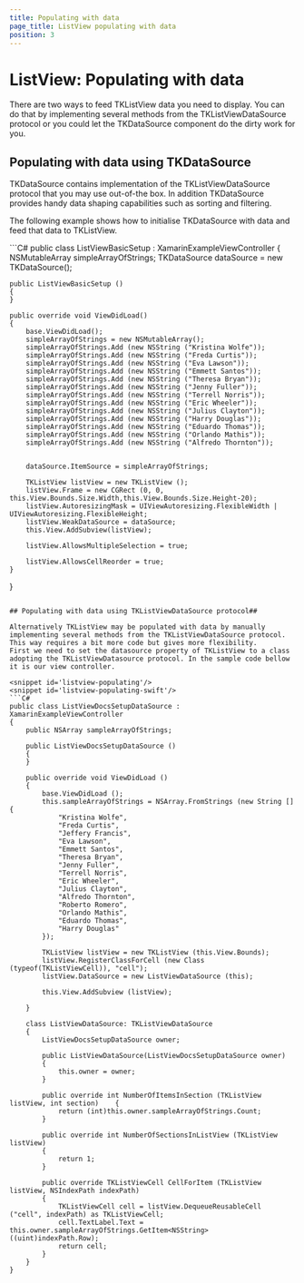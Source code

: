 ```yaml
---
title: Populating with data
page_title: ListView populating with data
position: 3
---
```


# ListView: Populating with data

There are two ways to feed TKListView data you need to display. You can do that by implementing several methods from the TKListViewDataSource protocol or you could let the  TKDataSource component do the dirty work for you. 

## Populating with data using TKDataSource ##
TKDataSource contains implementation of the TKListViewDataSource protocol that you may use out-of-the box. In addition TKDataSource provides handy data shaping capabilities such as sorting and filtering.

The following example shows how to initialise TKDataSource with data and feed that data to TKListView.

<snippet id='listview-populating-ds'/>
<snippet id='listview-populating-ds-swift'/>
```C#
public class ListViewBasicSetup : XamarinExampleViewController
{
    NSMutableArray simpleArrayOfStrings;
    TKDataSource dataSource = new TKDataSource();

    public ListViewBasicSetup ()
    {
    }

    public override void ViewDidLoad()
    {
        base.ViewDidLoad();
        simpleArrayOfStrings = new NSMutableArray();
        simpleArrayOfStrings.Add (new NSString ("Kristina Wolfe"));
        simpleArrayOfStrings.Add (new NSString ("Freda Curtis"));
        simpleArrayOfStrings.Add (new NSString ("Eva Lawson"));
        simpleArrayOfStrings.Add (new NSString ("Emmett Santos"));
        simpleArrayOfStrings.Add (new NSString ("Theresa Bryan"));
        simpleArrayOfStrings.Add (new NSString ("Jenny Fuller"));
        simpleArrayOfStrings.Add (new NSString ("Terrell Norris"));
        simpleArrayOfStrings.Add (new NSString ("Eric Wheeler"));
        simpleArrayOfStrings.Add (new NSString ("Julius Clayton"));
        simpleArrayOfStrings.Add (new NSString ("Harry Douglas"));
        simpleArrayOfStrings.Add (new NSString ("Eduardo Thomas"));
        simpleArrayOfStrings.Add (new NSString ("Orlando Mathis"));
        simpleArrayOfStrings.Add (new NSString ("Alfredo Thornton"));


        dataSource.ItemSource = simpleArrayOfStrings;

        TKListView listView = new TKListView ();
        listView.Frame = new CGRect (0, 0, this.View.Bounds.Size.Width,this.View.Bounds.Size.Height-20);
        listView.AutoresizingMask = UIViewAutoresizing.FlexibleWidth | UIViewAutoresizing.FlexibleHeight;
        listView.WeakDataSource = dataSource;
        this.View.AddSubview(listView);

        listView.AllowsMultipleSelection = true;

        listView.AllowsCellReorder = true;
    }
            
}
```

## Populating with data using TKListViewDataSource protocol##

Alternatively TKListView may be populated with data by manually implementing several methods from the TKListViewDataSource protocol. This way requires a bit more code but gives more flexibility.
First we need to set the datasource property of TKListView to a class adopting the TKListViewDatasource protocol. In the sample code bellow it is our view controller.

<snippet id='listview-populating'/>
<snippet id='listview-populating-swift'/>
```C#
public class ListViewDocsSetupDataSource : XamarinExampleViewController
{
    public NSArray sampleArrayOfStrings;

    public ListViewDocsSetupDataSource ()
    {
    }

    public override void ViewDidLoad ()
    {
        base.ViewDidLoad ();
        this.sampleArrayOfStrings = NSArray.FromStrings (new String [] { 
            "Kristina Wolfe",
            "Freda Curtis",
            "Jeffery Francis",
            "Eva Lawson",
            "Emmett Santos",
            "Theresa Bryan",
            "Jenny Fuller",
            "Terrell Norris",
            "Eric Wheeler",
            "Julius Clayton",
            "Alfredo Thornton",
            "Roberto Romero",
            "Orlando Mathis",
            "Eduardo Thomas",
            "Harry Douglas"
        });

        TKListView listView = new TKListView (this.View.Bounds);
        listView.RegisterClassForCell (new Class (typeof(TKListViewCell)), "cell");
        listView.DataSource = new ListViewDataSource (this);

        this.View.AddSubview (listView);

    }

    class ListViewDataSource: TKListViewDataSource
    {
        ListViewDocsSetupDataSource owner;

        public ListViewDataSource(ListViewDocsSetupDataSource owner)
        {
            this.owner = owner;
        }

        public override int NumberOfItemsInSection (TKListView listView, int section)    {
            return (int)this.owner.sampleArrayOfStrings.Count;
        }

        public override int NumberOfSectionsInListView (TKListView listView)
        {
            return 1;
        }

        public override TKListViewCell CellForItem (TKListView listView, NSIndexPath indexPath)
        {
            TKListViewCell cell = listView.DequeueReusableCell ("cell", indexPath) as TKListViewCell;
            cell.TextLabel.Text = this.owner.sampleArrayOfStrings.GetItem<NSString> ((uint)indexPath.Row);
            return cell;
        }
    }
}
```
